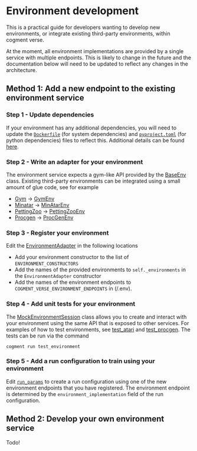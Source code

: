 # Environment development

This is a practical guide for developers wanting to develop new environments, or integrate existing third-party environments, within cogment verse.

At the moment, all environment implementations are provided by a single service
with multiple endpoints. This is likely to change in the future and the documentation
below will need to be updated to reflect any changes in the architecture.

## Method 1: Add a new endpoint to the existing environment service

### Step 1 - Update dependencies

If your environment has any additional dependencies, you will need to update the [`Dockerfile`](/environment/Dockerfile) (for system dependencies) and [`pyproject.toml`](/environment/pyproject.toml) (for python dependencies) files to reflect this.
Additional details can be found [here](/docs/development_setup.md#dependencies).

### Step 2 - Write an adapter for your environment

The environment service expects a gym-like API provided by the [BaseEnv](/environment/cogment_verse_environment/base.py) class. Existing third-party environments can be
integrated using a small amount of glue code, see for example

- [Gym](https://github.com/openai/gym) -> [GymEnv](/environment/cogment_verse_environment/gym_env.py)
- [Minatar](https://github.com/kenjyoung/MinAtar) -> [MinAtarEnv](/environment/cogment_verse_environment/minatarenv.py)
- [PettingZoo](https://github.com/Farama-Foundation/PettingZoo) -> [PettingZooEnv](/environment/cogment_verse_environment/zoo_env.py)
- [Procgen](https://github.com/openai/procgen) -> [ProcGenEnv](/environment/cogment_verse_environment/procgen_env.py)

### Step 3 - Register your environment

Edit the [EnvironmentAdapter](/environment/cogment_verse_environment/environment_adapter.py) in the following locations

- Add your environment constructor to the list of `ENVIRONMENT_CONSTRUCTORS`
- Add the names of the provided environments to `self._environments` in the `EnvironmentAdapter` constructor
- Add the names of the environment endpoints to `COGMENT_VERSE_ENVIRONMENT_ENDPOINTS` in (/.env).

### Step 4 - Add unit tests for your environment

The [MockEnvironmentSession](/environment/tests/mock_environment_session.py) class
allows you to create and interact with your environment using the same API that
is exposed to other services. For examples of how to test environments, see
[test_atari](/environment/tests/test_atari.py) and [test_procgen](/environment/tests/test_procgen.py). The tests can be run via the command

```
cogment run test_environment
```

### Step 5 - Add a run configuration to train using your environment

Edit [`run_params`](/run_params.yaml) to create a run configuration using one of the
new environment endpoints that you have registered. The environment endpoint is
determined by the `environment_implementation` field of the run configuration.

## Method 2: Develop your own environment service

Todo!
